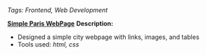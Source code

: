 *Tags: Frontend, Web Development*

[**Simple Paris WebPage**](https://cmn0705.github.io/Simple_Paris_Webpage/Index.htm)
**Description:**
- Designed a simple city webpage with links, images, and tables
- Tools used: *html, css*
